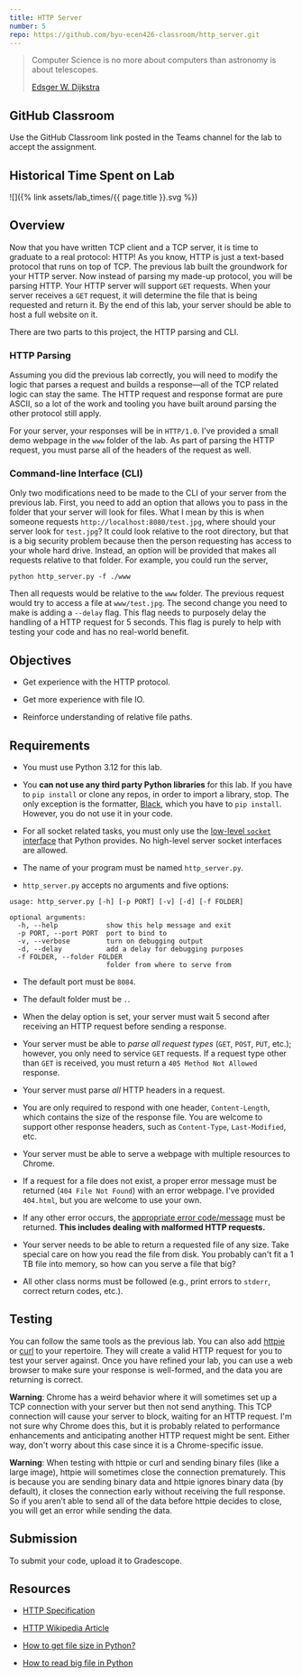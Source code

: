 ```yaml
---
title: HTTP Server
number: 5
repo: https://github.com/byu-ecen426-classroom/http_server.git
---
```


> Computer Science is no more about computers than astronomy is about telescopes.
> 
> [Edsger W. Dijkstra](https://en.wikipedia.org/wiki/Edsger_W._Dijkstra)

## GitHub Classroom

Use the GitHub Classroom link posted in the Teams channel for the lab to accept the assignment.

## Historical Time Spent on Lab

![]({% link assets/lab_times/{{ page.title }}.svg %})

## Overview

Now that you have written TCP client and a TCP server, it is time to graduate to a real protocol: HTTP! As you know, HTTP is just a text-based protocol that runs on top of TCP. The previous lab built the groundwork for your HTTP server. Now instead of parsing my made-up protocol, you will be parsing HTTP. Your HTTP server will support `GET` requests. When your server receives a `GET` request, it will determine the file that is being requested and return it. By the end of this lab, your server should be able to host a full website on it.

There are two parts to this project, the HTTP parsing and CLI.

### HTTP Parsing
Assuming you did the previous lab correctly, you will need to modify the logic that parses a request and builds a response—all of the TCP related logic can stay the same. The HTTP request and response format are pure ASCII, so a lot of the work and tooling you have built around parsing the other protocol still apply.

For your server, your responses will be in `HTTP/1.0`. I've provided a small demo webpage in the `www` folder of the lab. As part of parsing the HTTP request, you must parse all of the headers of the request as well.

### Command-line Interface (CLI)

Only two modifications need to be made to the CLI of your server from the previous lab. First, you need to add an option that allows you to pass in the folder that your server will look for files. What I mean by this is when someone requests `http://localhost:8080/test.jpg`, where should your server look for `test.jpg`? It could look relative to the root directory, but that is a big security problem because then the person requesting has access to your whole hard drive. Instead, an option will be provided that makes all requests relative to that folder. For example, you could run the server,

```
python http_server.py -f ./www
```

Then all requests would be relative to the `www` folder. The previous request would try to access a file at `www/test.jpg`. The second change you need to make is adding a `--delay` flag. This flag needs to purposely delay the handling of a HTTP request for 5 seconds. This flag is purely to help with testing your code and has no real-world benefit.

## Objectives

- Get experience with the HTTP protocol.

- Get more experience with file IO.

- Reinforce understanding of relative file paths.


## Requirements

- You must use Python 3.12 for this lab.

- You **can not use any third party Python libraries** for this lab. If you have to `pip install` or clone any repos, in order to import a library, stop. The only exception is the formatter, [Black](https://github.com/psf/black), which you have to `pip install`. However, you do not use it in your code. 

- For all socket related tasks, you must only use the [low-level `socket` interface](https://docs.python.org/3.12/library/socket.html) that Python provides. No high-level server socket interfaces are allowed.

- The name of your program must be named `http_server.py`.

- `http_server.py` accepts no arguments and five options:

```
usage: http_server.py [-h] [-p PORT] [-v] [-d] [-f FOLDER]

optional arguments:
  -h, --help            show this help message and exit
  -p PORT, --port PORT  port to bind to
  -v, --verbose         turn on debugging output
  -d, --delay           add a delay for debugging purposes
  -f FOLDER, --folder FOLDER
                        folder from where to serve from
```

- The default port must be `8084`.

- The default folder must be `.`.

- When the delay option is set, your server must wait 5 second after receiving an HTTP request before sending a response.

- Your server must be able to *parse all request types* (`GET`, `POST`, `PUT`, etc.); however, you only need to service `GET` requests. If a request type other than `GET` is received, you must return a `405 Method Not Allowed` response. 

- Your server must parse *all* HTTP headers in a request.

- You are only required to respond with one header, `Content-Length`, which contains the size of the response file. You are welcome to support other response headers, such as `Content-Type`, `Last-Modified`, etc.

- Your server must be able to serve a webpage with multiple resources to Chrome.

- If a request for a file does not exist, a proper error message must be returned (`404 File Not Found`) with an error webpage. I've provided `404.html`, but you are welcome to use your own.

- If any other error occurs, the [appropriate error code/message](https://www.w3.org/Protocols/rfc2616/rfc2616-sec10.html) must be returned. **This includes dealing with malformed HTTP requests.**

- Your server needs to be able to return a requested file of any size. Take special care on how you read the file from disk. You probably can't fit a 1 TB file into memory, so how can you serve a file that big?

- All other class norms must be followed (e.g., print errors to `stderr`, correct return codes, etc.).



## Testing

You can follow the same tools as the previous lab. You can also add [httpie](https://httpie.org) or [curl](https://curl.haxx.se) to your repertoire. They will create a valid HTTP request for you to test your server against. Once you have refined your lab, you can use a web browser to make sure your response is well-formed, and the data you are returning is correct.

**Warning**: Chrome has a weird behavior where it will sometimes set up a TCP connection with your server but then not send anything. This TCP connection will cause your server to block, waiting for an HTTP request. I'm not sure why Chrome does this, but it is probably related to performance enhancements and anticipating another HTTP request might be sent. Either way, don't worry about this case since it is a Chrome-specific issue.

**Warning**: When testing with httpie or curl and sending binary files (like a large image), httpie will sometimes close the connection prematurely. This is because you are sending binary data and httpie ignores binary data (by default), it closes the connection early without receiving the full response. So if you aren’t able to send all of the data before httpie decides to close, you will get an error while sending the data.


## Submission

To submit your code, upload it to Gradescope.


## Resources

- [HTTP Specification](https://tools.ietf.org/html/rfc7230)

- [HTTP Wikipedia Article](https://en.wikipedia.org/wiki/Hypertext_Transfer_Protocol#Message_format)

- [How to get file size in Python?](https://www.geeksforgeeks.org/how-to-get-file-size-in-python/)

- [How to read big file in Python](https://www.iditect.com/guide/python/python_howto_read_big_file_in_chunks.html)
